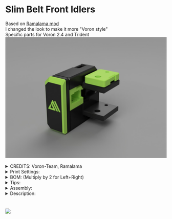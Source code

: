  
# Slim Belt Front Idlers <br/>
Based on <a href="https://github.com/Ramalama2/Voron-2-Mods/tree/main/Front_Idlers">Ramalama mod</a>  <br/>
I changed the look to make it more "Voron style" <br/>
Specific parts for Voron 2.4 and Trident <br/>
![Alt text](./Images/preview.jpg)<br/>


<details>
  <summary>
    CREDITS: Voron-Team, Ramalama
  </summary>
  Thanks guys, you make this possible.
</details>

<details>
  <summary>
    Print Settings:
  </summary>
- Default Voron settings, correct orientation, no supports needed!<br>
- The inlet has 53° overhangs; you want to print the inlet with higher fan speed. (At least 50% in an enclosed printer for ABS!)<br>
- Try to slide the Inlet in the housing, optimally it should slide fine and have almost no play. In worst case, print the inlet with even more fan and slower!<br>
- Keep in mind, no play is impossible, but there should be only minimal axial play, only in the front of the inlet.<br>
- Everything else should be a breeze to print!<br>
- Seam: You don't want the seam outside, it will look ugly. Rotate the seam to the extrusion mounting side! (Should be "right"), Check the Picture:<br>
<center><img src="https://github.com/insane78/Voron-Mods/blob/main/Mod%20Tendicinghia%20Slim/Images/Print%20orientation.jpg" height="100"><br><br/></center>
</details>

<details>
  <summary>
    BOM: (Multiply by 2 for Left+Right)
  </summary>
- 2x M3x30 SHCS (Full threaded) or M3x40 SHCS (Full threaded)<br>
- 1x M3x8 or M3x10<br>
- 2x M3 Washer<br>
- 2x M5 Washer<br>
- 3x M3-Inserts<br>
- 2x F695zz or F695-2RS bearing. (You should have this on your actual idler already)<br>
- 1x 5x18 Pin (g6)<br>
- 2x 3x6 Magnets<br>
</details>

<details>
  <summary>
    Tips:
  </summary>
Don't even think about buying the 5×18 Pins.<br>
You will need those pins later everywhere anyway.<br>
Additionally, most pins that you buy come in H7 and not G6,<br>
which means they are slightly too thick and you will have to grind them down to fit the bearing.<br>
Instead, do yourself a favour and <a href="https://a.aliexpress.com/_mLkPTBH">buy this one instead</a>.<br>
This one comes in G6 (so no grinding down needed for the bearing to fit) and you get them in 500mm super cheap.<br>
You simply have to cut them to size.<br>
Buy directly 2 500mm ones, because you will need them for a lot of other mods too!<br>
</details>

<details>
  <summary>
    Assembly:
  </summary>
- Insert the M5 shims and the F695zz bearings one by one and push the pin flush inside. (One by one, because there isn't enough place to put them all together inside)<br>
- As next step:<br>
- The M3 inserts, doesn't mean to be inserted hot. Just take the Housing, Housing-Cover, 2x M3 Shims and 2x M3x30 screws, assemble it together and screw the m3 inserts simply inside with the tension of the screws. (They will push fit inside the hole while screwing)<br>
- The rest is self explanatory.<br>
- About the covers, I know that the holes there are big, far bigger than needed. But I will release better covers later and maybe different designs.<br>
</details>

<details>
  <summary>
    Description:
  </summary>
- The Problem: -<br>
1. The default idlers have the issue, at least for me, that the tensioning screw splits the 2 pieces apart.<br>
<img src="https://github.com/Ramalama2/Voron-2-Mods/raw/main/Front_Idlers/Pics/Default_Idlers1.jpg" height="100"><br>
2. The screw where the bearing sits on, gives the bearing a lot of play. This adds to inconsistencies, not much, but why shouldn't we improve it? Check the video: https://youtu.be/_tG0CdSuppk<br>
<br>
- Mod: -<br>
1. Fixes all issues above.<br>
2. It's stiffer.<br>
3. The idlers are 9mm thinner (a solution for Mantis owners).<br>
4. I can't help myself, but I like the default idlers look. This ones looks in my opinion less vorondesign and more streamlined. I made some covers, but please feel free to open issues or whatever on GitHub with your opinions, how to give them the Voron "touch" or make them more beautiful.<br>
</details>

#

#

#

![](https://github.com/Ramalama2/Voron-2-Mods/raw/main/Front_Idlers/Pics/Explosion_v2.jpg)

#

#

#

 